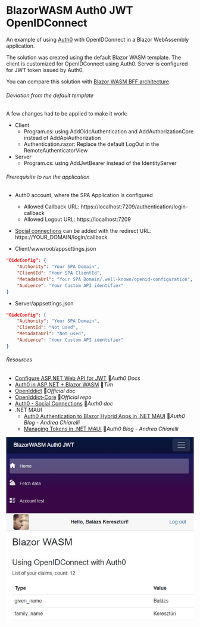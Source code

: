 # BlazorWASM Auth0 JWT OpenIDConnect

An example of using [Auth0](https://auth0.com) with OpenIDConnect in a Blazor WebAssembly application.

The solution was created using the default Blazor WASM template. The client is customized for OpenIDConnect using Auth0. Server is configured for JWT token issued by Auth0.

You can compare this solution with [Blazor WASM BFF architecture](../BlazorWASM.BFF.Auth0.OpenIDConnect).

###### Deviation from the default template

A few changes had to be applied to make it work:

- Client
  - Program.cs: using AddOidcAuthentication and AddAuthorizationCore instead of AddApiAuthorization
  - Authentication.razor: Replace the default LogOut in the RemoteAuthenticatorView
- Server
  - Program.cs: using AddJwtBearer instead of the IdentityServer


###### Prerequisite to run the application

- Auth0 account, where the SPA Application is configured
  - Allowed Callback URL: https://localhost:7209/authentication/login-callback
  - Allowed Logout URL: https://localhost:7209

- [Social connections](https://marketplace.auth0.com/features/social-connections) can be added with the redirect URL: https://YOUR_DOMAIN/login/callback
- Client/wwwroot/appsettings.json

```json
"OidcConfig": {
    "Authority": "Your SPA Domain",
    "ClientId": "Your SPA ClientId",
    "MetadataUrl": "Your SPA Domain/.well-known/openid-configuration",
    "Audience": "Your Custom API identifier"
}
```
- Server/appsettings.json

```json
"OidcConfig": {
    "Authority": "Your SPA Domain",
    "ClientId": "Not used",
    "MetadataUrl": "Not used",
    "Audience": "Your Custom API identifier"
}
```
###### Resources

- [Configure ASP.NET Web API for JWT](https://auth0.com/docs/quickstart/backend/aspnet-core-webapi) 📓*Auth0 Docs*
- [Auth0 in ASP.NET + Blazor WASM](https://timmoth.com/posts/H9zMzMcBkUe_QfCAo0kx_Q) 📓*Tim*
- [OpenIddict](https://documentation.openiddict.com) 📓*Official doc*
- [OpenIddict-Core](https://github.com/openiddict/openiddict-core) 👤*Official repo*
- [Auth0 - Social Connections](https://marketplace.auth0.com/features/social-connections) 📓*Auth0 doc*
- .NET MAUI
  - [Auth0 Authentication to Blazor Hybrid Apps in .NET MAUI](https://auth0.com/blog/add-authentication-to-blazor-hybrid-apps-in-dotnet-maui) 📓*Auth0 Blog - Andrea Chiarelli*
  - [Managing Tokens in .NET MAUI](https://auth0.com/blog/managing-tokens-in-dotnet-maui/) 📓*Auth0 Blog - Andrea Chiarelli*

![Screenshot](Screenshot.JPG)